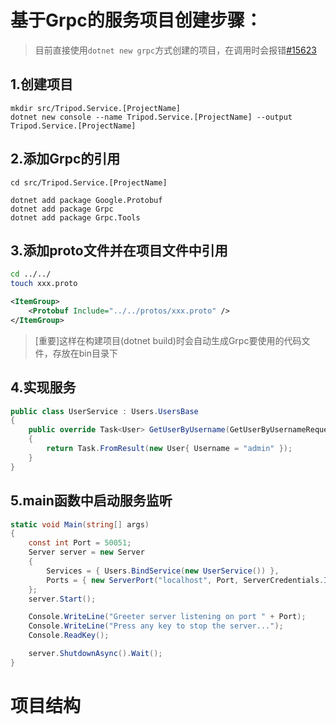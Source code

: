 # 基于Grpc的服务项目创建步骤：

> 目前直接使用`dotnet new grpc`方式创建的项目，在调用时会报错[#15623](https://github.com/grpc/grpc/issues/15623)

## 1.创建项目
```
mkdir src/Tripod.Service.[ProjectName]
dotnet new console --name Tripod.Service.[ProjectName] --output Tripod.Service.[ProjectName]
```

## 2.添加Grpc的引用
```
cd src/Tripod.Service.[ProjectName]

dotnet add package Google.Protobuf
dotnet add package Grpc
dotnet add package Grpc.Tools
```

## 3.添加proto文件并在项目文件中引用
```bash
cd ../../
touch xxx.proto
```
```xml
<ItemGroup>
    <Protobuf Include="../../protos/xxx.proto" />
</ItemGroup>
```
> [重要]这样在构建项目(dotnet build)时会自动生成Grpc要使用的代码文件，存放在bin目录下

## 4.实现服务
```csharp
public class UserService : Users.UsersBase
{
    public override Task<User> GetUserByUsername(GetUserByUsernameRequest request, ServerCallContext context)
    {
        return Task.FromResult(new User{ Username = "admin" });
    }
}
```

## 5.main函数中启动服务监听
```csharp
static void Main(string[] args)
{ 
    const int Port = 50051;
    Server server = new Server
    {
        Services = { Users.BindService(new UserService()) },
        Ports = { new ServerPort("localhost", Port, ServerCredentials.Insecure) }
    };
    server.Start();

    Console.WriteLine("Greeter server listening on port " + Port);
    Console.WriteLine("Press any key to stop the server...");
    Console.ReadKey();

    server.ShutdownAsync().Wait();
}
```

# 项目结构
